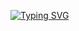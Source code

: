 [![Typing SVG](https://readme-typing-svg.demolab.com?font=Jetbrains+Mono&size=30&duration=3500&pause=600&color=F7F7F7&multiline=true&repeat=false&width=435&lines=Hello+there!+%F0%9F%91%8B)](https://git.io/typing-svg)

<!--
**Baaartosz/Baaartosz** is a ✨ _special_ ✨ repository because its `README.md` (this file) appears on your GitHub profile.

Here are some ideas to get you started:

- 🔭 I’m currently working on ...
- 🌱 I’m currently learning ...
- 👯 I’m looking to collaborate on ...
- 🤔 I’m looking for help with ...
- 💬 Ask me about ...
- 📫 How to reach me: ...
- 😄 Pronouns: ...
- ⚡ Fun fact: ...
-->
